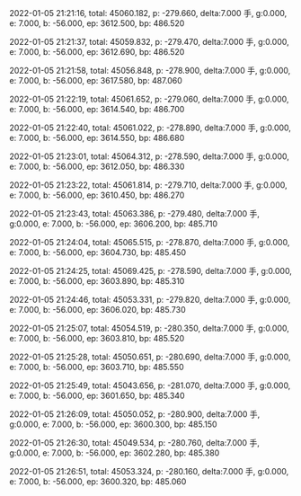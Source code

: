 2022-01-05 21:21:16, total: 45060.182, p: -279.660, delta:7.000 手, g:0.000, e: 7.000, b: -56.000, ep: 3612.500, bp: 486.520

2022-01-05 21:21:37, total: 45059.832, p: -279.470, delta:7.000 手, g:0.000, e: 7.000, b: -56.000, ep: 3612.690, bp: 486.520

2022-01-05 21:21:58, total: 45056.848, p: -278.900, delta:7.000 手, g:0.000, e: 7.000, b: -56.000, ep: 3617.580, bp: 487.060

2022-01-05 21:22:19, total: 45061.652, p: -279.060, delta:7.000 手, g:0.000, e: 7.000, b: -56.000, ep: 3614.540, bp: 486.700

2022-01-05 21:22:40, total: 45061.022, p: -278.890, delta:7.000 手, g:0.000, e: 7.000, b: -56.000, ep: 3614.550, bp: 486.680

2022-01-05 21:23:01, total: 45064.312, p: -278.590, delta:7.000 手, g:0.000, e: 7.000, b: -56.000, ep: 3612.050, bp: 486.330

2022-01-05 21:23:22, total: 45061.814, p: -279.710, delta:7.000 手, g:0.000, e: 7.000, b: -56.000, ep: 3610.450, bp: 486.270

2022-01-05 21:23:43, total: 45063.386, p: -279.480, delta:7.000 手, g:0.000, e: 7.000, b: -56.000, ep: 3606.200, bp: 485.710

2022-01-05 21:24:04, total: 45065.515, p: -278.870, delta:7.000 手, g:0.000, e: 7.000, b: -56.000, ep: 3604.730, bp: 485.450

2022-01-05 21:24:25, total: 45069.425, p: -278.590, delta:7.000 手, g:0.000, e: 7.000, b: -56.000, ep: 3603.890, bp: 485.310

2022-01-05 21:24:46, total: 45053.331, p: -279.820, delta:7.000 手, g:0.000, e: 7.000, b: -56.000, ep: 3606.020, bp: 485.730

2022-01-05 21:25:07, total: 45054.519, p: -280.350, delta:7.000 手, g:0.000, e: 7.000, b: -56.000, ep: 3603.810, bp: 485.520

2022-01-05 21:25:28, total: 45050.651, p: -280.690, delta:7.000 手, g:0.000, e: 7.000, b: -56.000, ep: 3603.710, bp: 485.550

2022-01-05 21:25:49, total: 45043.656, p: -281.070, delta:7.000 手, g:0.000, e: 7.000, b: -56.000, ep: 3601.650, bp: 485.340

2022-01-05 21:26:09, total: 45050.052, p: -280.900, delta:7.000 手, g:0.000, e: 7.000, b: -56.000, ep: 3600.300, bp: 485.150

2022-01-05 21:26:30, total: 45049.534, p: -280.760, delta:7.000 手, g:0.000, e: 7.000, b: -56.000, ep: 3602.280, bp: 485.380

2022-01-05 21:26:51, total: 45053.324, p: -280.160, delta:7.000 手, g:0.000, e: 7.000, b: -56.000, ep: 3600.320, bp: 485.060